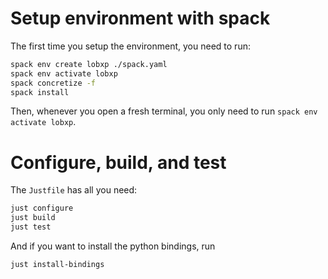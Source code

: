 # Setup environment with spack

The first time you setup the environment, you need to run:

```bash
spack env create lobxp ./spack.yaml
spack env activate lobxp
spack concretize -f
spack install
```

Then, whenever you open a fresh terminal, you only need to run `spack env activate lobxp`.

# Configure, build, and test

The `Justfile` has all you need:

```bash
just configure
just build
just test
```

And if you want to install the python bindings, run

```bash
just install-bindings
```